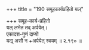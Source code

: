 +++
title = "190 समूहकार्यप्रहितो यल्"

+++
समूह-कार्य-प्रहितो  
यल् लभेत तद् अर्पयेत्।  
एकादश-गुणं दाप्यो  
यद्य् असौ न +अर्पयेत् स्वयम्  ॥ २.१९० ॥